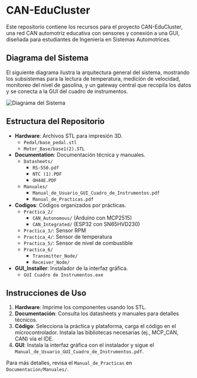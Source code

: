 # CAN-EduCluster

Este repositorio contiene los recursos para el proyecto CAN-EduCluster, una red CAN automotriz educativa con sensores y conexión a una GUI, diseñada para estudiantes de Ingeniería en Sistemas Automotrices.

## Diagrama del Sistema

El siguiente diagrama ilustra la arquitectura general del sistema, mostrando los subsistemas para la lectura de temperatura, medición de velocidad, monitoreo del nivel de gasolina, y un gateway central que recopila los datos y se conecta a la GUI del cuadro de instrumentos.

![Diagrama del Sistema](Diagramaprototipo.png")

## Estructura del Repositorio

- **Hardware**: Archivos STL para impresión 3D.
  - `Pedal/base_pedal.stl`
  - `Motor_Base/base1(2).STL`
- **Documentation**: Documentación técnica y manuales.
  - `Datasheets/`
    - `RS-550.pdf`
    - `NTC (1).PDF`
    - `OH44E.PDF`
  - `Manuales/`
    - `Manual_de_Usuario_GUI_Cuadro_de_Instrumentos.pdf`
    - `Manual_de_Practicas.pdf`
- **Codigos**: Códigos organizados por prácticas.
  - `Practica_2/`
    - `CAN_Autonomous/` (Arduino con MCP2515)
    - `CAN_Integrated/` (ESP32 con SN65HVD230)
  - `Practica_3/`: Sensor RPM
  - `Practica_4/`: Sensor de temperatura
  - `Practica_5/`: Sensor de nivel de combustible
  - `Practica_6/`
    - `Transmitter_Node/`
    - `Receiver_Node/`
- **GUI_Installer**: Instalador de la interfaz gráfica.
  - `GUI Cuadro de Instrumentos.exe`

## Instrucciones de Uso

1. **Hardware**: Imprime los componentes usando los STL.
2. **Documentación**: Consulta los datasheets y manuales para detalles técnicos.
3. **Código**: Selecciona la práctica y plataforma, carga el código en el microcontrolador. Instala las bibliotecas necesarias (ej., MCP_CAN, CAN) vía el IDE.
4. **GUI**: Instala la interfaz gráfica con el instalador y sigue el `Manual_de_Usuario_GUI_Cuadro_de_Instrumentos.pdf`.

Para más detalles, revisa el `Manual_de_Practicas` en `Documentacion/Manuales/`.
